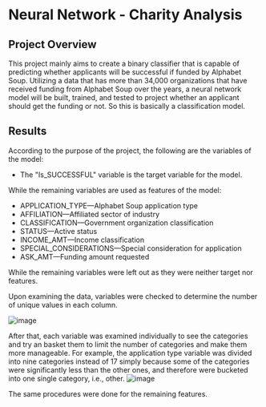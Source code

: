 # Neural Network - Charity Analysis

## Project Overview
This project mainly aims to create a binary classifier that is capable of predicting whether applicants will be successful if funded by Alphabet Soup. Utilizing a data that has more than 34,000 organizations that have received funding from Alphabet Soup over the years, a neural network model will be built, trained, and tested to project whether an applicant should get the funding or not. So this is basically a classification model.

## Results

According to the purpose of the project, the following are the variables of the model:
- The "Is_SUCCESSFUL" variable is the target variable for the model.

While the remaining variables are used as features of the model:
- APPLICATION_TYPE—Alphabet Soup application type
- AFFILIATION—Affiliated sector of industry
- CLASSIFICATION—Government organization classification
- STATUS—Active status
- INCOME_AMT—Income classification
- SPECIAL_CONSIDERATIONS—Special consideration for application
- ASK_AMT—Funding amount requested

While the remaining variables were left out as they were neither target nor features.

Upon examining the data, variables were checked to determine the number of unique values in each column.

![image](https://user-images.githubusercontent.com/116329396/230694623-48122af4-ae1f-45d9-b790-391accfb1e35.png)

After that, each variable was examined individually to see the categories and try an basket them to limit the number of categories and make them more manageable. For example, the application type variable was divided into nine categories instead of 17 simply because some of the categories were significantly less than the other ones, and therefore were bucketed into one single category, i.e., other.
![image](https://user-images.githubusercontent.com/116329396/230694774-452de759-0875-4542-a7d6-33209213fa73.png)

The same procedures were done for the remaining features.
